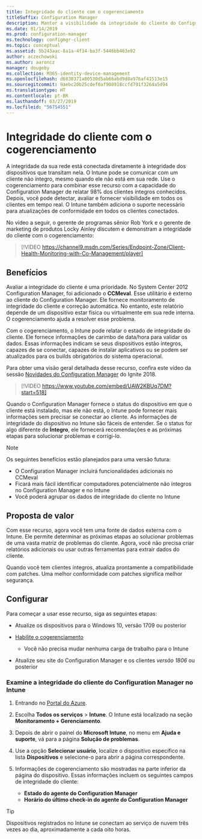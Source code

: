 ```yaml
---
title: Integridade do cliente com o cogerenciamento
titleSuffix: Configuration Manager
description: Manter a visibilidade da integridade do cliente do Configuration Manager a partir do Intune no portal do Azure
ms.date: 01/14/2019
ms.prod: configuration-manager
ms.technology: configmgr-client
ms.topic: conceptual
ms.assetid: 5b243aac-8a1a-4f14-ba3f-5446bb483e92
author: aczechowski
ms.author: aaroncz
manager: dougeby
ms.collection: M365-identity-device-management
ms.openlocfilehash: d6838371a80530d5ab66abd9d8a976af41513e15
ms.sourcegitcommit: 9aebc20b25cdef0af908918ccfd791f3264a5d94
ms.translationtype: HT
ms.contentlocale: pt-BR
ms.lasthandoff: 03/27/2019
ms.locfileid: "56754551"
---
```

# <a name="client-health-with-co-management"></a>Integridade do cliente com o cogerenciamento

A integridade da sua rede está conectada diretamente à integridade dos dispositivos que transitam nela. O Intune pode se comunicar com um cliente não íntegro, mesmo quando ele não está em sua rede. Use o cogerenciamento para combinar esse recurso com a capacidade do Configuration Manager de relatar 98% dos clientes íntegros conhecidos. Depois, você pode detectar, avaliar e fornecer visibilidade em todos os clientes em tempo real. O Intune também adiciona o suporte necessário para atualizações de conformidade em todos os clientes conectados.

No vídeo a seguir, o gerente de programas sênior Rob York e o gerente de marketing de produtos Locky Ainley discutem e demonstram a integridade do cliente com o cogerenciamento:

> [!VIDEO https://channel9.msdn.com/Series/Endpoint-Zone/Client-Health-Monitoring-with-Co-Management/player]



## <a name="benefits"></a>Benefícios

Avaliar a integridade do cliente é uma prioridade. No System Center 2012 Configuration Manager, foi adicionado o **CCMeval**. Esse utilitário é externo ao cliente do Configuration Manager. Ele fornece monitoramento de integridade do cliente e correção automática. No entanto, este relatório depende de um dispositivo estar física ou virtualmente em sua rede interna. O cogerenciamento ajuda a resolver esse problema.

Com o cogerenciamento, o Intune pode relatar o estado de integridade do cliente. Ele fornece informações de carimbo de data/hora para validar os dados. Essas informações indicam se seus dispositivos estão íntegros, capazes de se conectar, capazes de instalar aplicativos ou se podem ser atualizados para os builds obrigatórios do sistema operacional. 

Para obter uma visão geral detalhada desse recurso, confira este vídeo da sessão [Novidades do Configuration Manager](https://myignite.techcommunity.microsoft.com/sessions/64591) do Ignite 2018.

> [!VIDEO https://www.youtube.com/embed/UAW2KBUq7DM?start=518]


Quando o Configuration Manager fornece o status do dispositivo em que o cliente está instalado, mas ele não está, o Intune pode fornecer mais informações sem precisar se conectar ao cliente. As informações de integridade do dispositivo no Intune são fáceis de entender. Se o status for algo diferente de **Íntegro**, ele fornecerá recomendações e as próximas etapas para solucionar problemas e corrigi-lo.

> [!Note]  
> Os seguintes benefícios estão planejados para uma versão futura:
> - O Configuration Manager incluirá funcionalidades adicionais no CCMeval  
> - Ficará mais fácil identificar computadores potencialmente não íntegros no Configuration Manager e no Intune  
> - Você poderá agrupar os dados de integridade do cliente no Intune  



## <a name="value-proposition"></a>Proposta de valor

Com esse recurso, agora você tem uma fonte de dados externa com o Intune. Ele permite determinar as próximas etapas ao solucionar problemas de uma vasta matriz de problemas do cliente. Agora, você não precisa criar relatórios adicionais ou usar outras ferramentas para extrair dados do cliente.

Quando você tem clientes íntegros, atualiza prontamente a compatibilidade com patches. Uma melhor conformidade com patches significa melhor segurança.



## <a name="configure"></a>Configurar

Para começar a usar esse recurso, siga as seguintes etapas:

- Atualize os dispositivos para o Windows 10, versão 1709 ou posterior  

- [Habilite o cogerenciamento](/sccm/comanage/how-to-enable)  
    - Você não precisa mudar nenhuma carga de trabalho para o Intune  

- Atualize seu site do Configuration Manager e os clientes *versão 1806* ou posterior  


### <a name="review-configuration-manager-client-health-in-intune"></a>Examine a integridade do cliente do Configuration Manager no Intune

1. Entrando no [Portal do Azure](https://portal.azure.com/).  

2. Escolha **Todos os serviços** > **Intune**. O Intune está localizado na seção **Monitoramento + Gerenciamento**.  

3. Depois de abrir o painel do **Microsoft Intune**, no menu em **Ajuda e suporte**, vá para a página **Solução de problemas**.  

4. Use a opção **Selecionar usuário**, localize o dispositivo específico na lista **Dispositivos** e selecione-o para abrir a página correspondente.  

5. Informações de cogerenciamento são mostradas na parte inferior da página do dispositivo. Essas informações incluem os seguintes campos de integridade do cliente:  
    - **Estado do agente do Configuration Manager**  
    - **Horário do último check-in do agente do Configuration Manager**  

> [!Tip]  
> Dispositivos registrados no Intune se conectam ao serviço de nuvem três vezes ao dia, aproximadamente a cada oito horas. 
